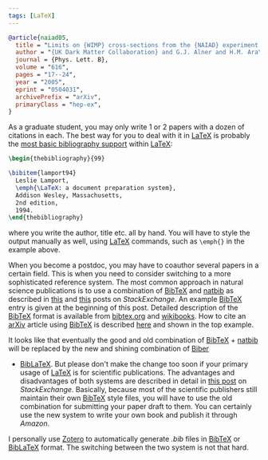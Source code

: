 ```yaml
---
tags: [LaTeX]
---
```


```bib
@article{naiad05,
  title = "Limits on {WIMP} cross-sections from the {NAIAD} experiment at the {Boulby} {Underground} {Laboratory}",
  author = "{UK Dark Matter Collaboration} and G.J. Alner and H.M. Ara\'{u}jo and others",
  journal = {Phys. Lett. B},
  volume = "616",
  pages = "17--24",
  year = "2005",
  eprint = "0504031",
  archivePrefix = "arXiv",
  primaryClass = "hep-ex",
}
```

As a graduate student, you may only write 1 or 2 papers with a dozen of 
citations in each. The best way for you to deal with it in [LaTeX][] is 
probably the [most basic bibliography support][embedded] within [LaTeX][]:

```tex
\begin{thebibliography}{99}

\bibitem{lamport94}
  Leslie Lamport,
  \emph{\LaTeX: a document preparation system},
  Addison Wesley, Massachusetts,
  2nd edition,
  1994.
\end{thebibliography}
```

where you write the author, title etc. all by hand. You will have to style the
output manually as well, using [LaTeX][] commands, such as `\emph{}` in the 
example above.

When you become a postdoc, you may have to coauthor several papers in a certain 
field. This is when you need to consider switching to a more sophisticated 
reference system. The most common approach in natural science publications is 
to use a combination of [BibTeX][] and [natbib][] as described in 
[this][seterm] and [this][seuse] posts on *StackExchange*. An example 
[BibTeX][] entry is given at the beginning of this post. Detailed description 
of the [BibTeX][] format is available from [bibtex.org][format] and 
[wikibooks][]. How to cite an [arXiv][] article using [BibTeX][] is described 
[here][eprint] and shown in the top example.

It looks like that eventually the good and old combination of [BibTeX][] + 
[natbib][] will be replaced by the new and shining combination of [Biber][] 
+ [BibLaTeX][]. But please don't make the change too soon if your primary usage 
of [LaTeX][] is for scientific publications. The advantages and disadvantages 
of both systems are described in detail in [this post][seterm] on 
*StackExchange*. Basically, because most of the scientific publishers still 
maintain their own [BibTeX][] style files, you will have to use the old 
combination for submitting your paper draft to them. You can certainly use the 
new system to write your own book and publish it through *Amazon*.

I personally use [Zotero][] to automatically generate *.bib* files in 
[BibTeX][] or [BibLaTeX][] format. The switching between the two system is not 
that hard.

[embedded]:https://en.wikibooks.org/wiki/LaTeX/Bibliography_Management#Embedded_system
[natbib]:https://www.ctan.org/pkg/natbib
[BibTeX]:http://www.bibtex.org
[BibLaTeX]:https://www.ctan.org/pkg/biblatex
[Biber]:http://biblatex-biber.sourceforge.net
[LaTeX]:https://www.latex-project.org
[wikibooks]:https://en.wikibooks.org/wiki/LaTeX/Bibliography_Management#BibTeX
[seuse]:http://tex.stackexchange.com/questions/5091/what-to-do-to-switch-to-biblatex
[seterm]:http://tex.stackexchange.com/questions/25701/bibtex-vs-biber-and-biblatex-vs-natbib
[format]:http://www.bibtex.org/Format
[arXiv]:http://arxiv.org
[eprint]:http://arxiv.org/hypertex/bibstyles
[Zotero]:https://www.zotero.org
